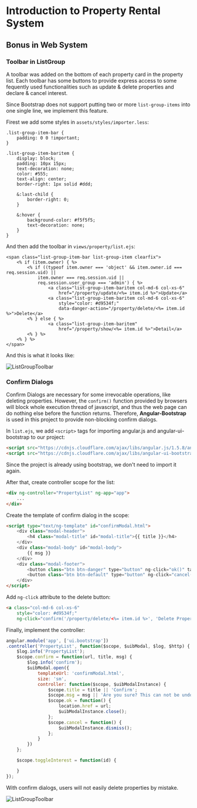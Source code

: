 # Introduction to Property Rental System

## Bonus in Web System

### Toolbar in ListGroup

A toolbar was added on the bottom of each property card in the property list. Each toolbar has some buttons to provide express access to some fequently used functionalities such as update & delete properties and declare & cancel interest.

Since Bootstrap does not support putting two or more `list-group-items` into one single line, we implement this feature.

Firest we add some styles in `assets/styles/importer.less`:
```less
.list-group-item-bar {
    padding: 0 0 !important;
}

.list-group-item-baritem {
    display: block;
    padding: 10px 15px;
    text-decoration: none;
    color: #555;
    text-align: center;
    border-right: 1px solid #ddd;

    &:last-child {
        border-right: 0;
    }

    &:hover {
        background-color: #f5f5f5;
        text-decoration: none;
    }
}
```

And then add the toolbar in `views/property/list.ejs`:
```ejs
<span class="list-group-item-bar list-group-item clearfix">
	<% if (item.owner) { %>
		<% if ((typeof item.owner === 'object' && item.owner.id === req.session.uid) ||
			item.owner === req.session.uid || 
			req.session.user_group === 'admin') { %>
				<a class="list-group-item-baritem col-md-6 col-xs-6"
					href="/property/update/<%= item.id %>">Update</a>
				<a class="list-group-item-baritem col-md-6 col-xs-6" 
					style="color: #d9534f;"
					data-danger-action="/property/delete/<%= item.id %>">Delete</a>
		<% } else { %>
				<a class="list-group-item-baritem" 
					href="/property/show/<%= item.id %>">Detail</a>
		<% } %>
	<% } %>
</span>
```

And this is what it looks like:

![ListGroupToolbar](https://ob22ak52h.qnssl.com/ListGroupToolbar2.png)


### Confirm Dialogs

Confirm Dialogs are necessary for some irrevocable operations, like deleting properties. However, the `confirm()` function provided by browsers will block whole execution thread of javascript, and thus the web page can do nothing else before the function returns. Therefore, **Angular-Bootstrap** is used in this project to provide non-blocking confirm dialogs.

In `list.ejs`, we add `<script>` tags for importing angular.js and angular-ui-bootstrap to our project:

```html
<script src="https://cdnjs.cloudflare.com/ajax/libs/angular.js/1.5.8/angular.js"></script>
<script src="https://cdnjs.cloudflare.com/ajax/libs/angular-ui-bootstrap/2.3.0/ui-bootstrap-tpls.min.js"></script>
```

Since the project is already using bootstrap, we don't need to import it again.

After that, create controller scope for the list:
```html
<div ng-controller="PropertyList" ng-app="app">
    ...
</div>
```

Create the template of confirm dialog in the scope:
```html
<script type="text/ng-template" id="confirmModal.html">
    <div class="modal-header">
        <h4 class="modal-title" id="modal-title">{{ title }}</h4>
    </div>
    <div class="modal-body" id="modal-body">
        {{ msg }}
    </div>
    <div class="modal-footer">
        <button class="btn btn-danger" type="button" ng-click="ok()" tabindex="-1">Delete</button>
        <button class="btn btn-default" type="button" ng-click="cancel()">Cancel</button>
    </div>
</script>
```

Add `ng-click` attribute to the delete button:
```html
<a class="col-md-6 col-xs-6" 
    style="color: #d9534f;" 
    ng-click="confirm('/property/delete/<%= item.id %>', 'Delete Property')">Delete</a>
```

Finally, implement the controller:

```js
angular.module('app', ['ui.bootstrap'])
.controller('PropertyList', function($scope, $uibModal, $log, $http) {
	$log.info('PropertyList');
	$scope.confirm = function(url, title, msg) {
		$log.info('confirm');
		$uibModal.open({
			templateUrl: 'confirmModal.html',
			size: 'sm',
			controller: function($scope, $uibModalInstance) {
				$scope.title = title || 'Confirm';
				$scope.msg = msg || 'Are you sure? This can not be undone!'
				$scope.ok = function() {
					location.href = url;
					$uibModalInstance.close();
				};
				$scope.cancel = function() {
					$uibModalInstance.dismiss();
				};
			}
		})
	};

	$scope.toggleInterest = function(id) {

	}
});
```

With confirm dialogs, users will not easily delete properties by mistake.

![ListGroupToolbar](https://ob22ak52h.qnssl.com/confirmModal.png)
